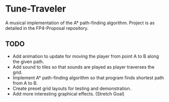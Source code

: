 # Tune-Traveler
A musical implementation of the A* path-finding algorithm.
Project is as detailed in the FP4-Proposal repository.

## TODO
* Add animation to update for moving the player from point A to B along the given path.
* Add sound to tiles so that sounds are played as player traverses the grid.
* Implement A* path-finding algorithm so that program finds shortest path from A to B.
* Create preset grid layouts for testing and demonstration.
* Add more interesting graphical effects. (Stretch Goal)
